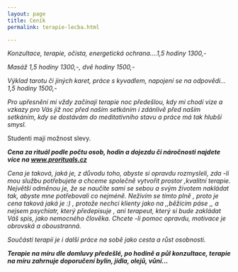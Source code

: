 ```yaml
---
layout: page
title: Ceník
permalink: terapie-lecba.html

---
```


_Konzultace, terapie, očista, energetická ochrana....1,5 hodiny 1300,-_

_Masáž 1,5 hodiny 1300,-, dvě hodiny 1500,-_

_Výklad tarotu či jiných karet, práce s kyvadlem, napojení se na odpovědi... 1,5 hodiny 1500,-_

_Pro upřesnění mi vždy začínají terapie noc předešlou, kdy mi chodí vize a vzkazy pro Vás již noc před naším setkáním i zdánlivě před naším setkáním, kdy se dostávám do meditativního stavu a práce má tak hlubší smysl._

Studenti mají možnost slevy.

**_Cena za rituál podle počtu osob, hodin a dojezdu či náročnosti najdete více na www.prorituals.cz_**

_Cena je taková, jaká je, z důvodu toho, abyste si opravdu rozmysleli, zda -li mou službu potřebujete a chceme společně vytvořit prostor ,kvalitní terapie. Největší odměnou je, že se naučíte sami se sebou a svým životem nakládat tak, abyste mne potřebovali co nejméně. Neživím se tímto plně , proto je cena taková jaká je :) , protože nechci klienty jako na ,,běžícím páse ,, a nejsem psychiatr, který předepisuje , ani terapeut, který si bude zakládat Váš spis, jako nemocného člověka. Chcete -li pomoc opravdu, motivace je obrovská a oboustranná._

_Součástí terapií je i další práce na sobě jako cesta a růst osobnosti._

**_Terapie na míru dle domluvy předešlé, po hodině a půl konzultace, terapie na míru zahrnuje doporučení bylin, jídla, olejů, vůní..._**